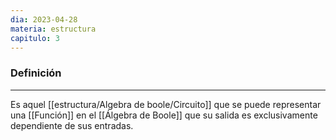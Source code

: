 ```yaml
---
dia: 2023-04-28
materia: estructura
capitulo: 3
---
```

### Definición
---
Es aquel [[estructura/Algebra de boole/Circuito]] que se puede representar una [[Función]] en el [[Álgebra de Boole]] que su salida es exclusivamente dependiente de sus entradas.
